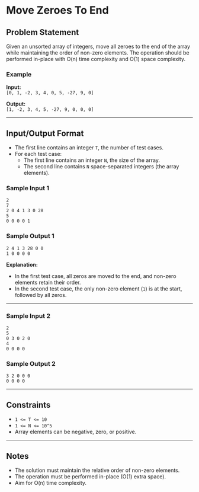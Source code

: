 
# Move Zeroes To End

## Problem Statement

Given an unsorted array of integers, move all zeroes to the end of the array while maintaining the order of non-zero elements. The operation should be performed in-place with O(n) time complexity and O(1) space complexity.

### Example

**Input:**  
`[0, 1, -2, 3, 4, 0, 5, -27, 9, 0]`

**Output:**  
`[1, -2, 3, 4, 5, -27, 9, 0, 0, 0]`

---

## Input/Output Format

- The first line contains an integer `T`, the number of test cases.
- For each test case:
	- The first line contains an integer `N`, the size of the array.
	- The second line contains `N` space-separated integers (the array elements).

### Sample Input 1

```
2
7
2 0 4 1 3 0 28
5
0 0 0 0 1
```

### Sample Output 1

```
2 4 1 3 28 0 0
1 0 0 0 0
```

**Explanation:**  
- In the first test case, all zeros are moved to the end, and non-zero elements retain their order.
- In the second test case, the only non-zero element (`1`) is at the start, followed by all zeros.

---

### Sample Input 2

```
2
5
0 3 0 2 0
4
0 0 0 0
```

### Sample Output 2

```
3 2 0 0 0
0 0 0 0
```

---

## Constraints

- `1 <= T <= 10`
- `1 <= N <= 10^5`
- Array elements can be negative, zero, or positive.

---

## Notes

- The solution must maintain the relative order of non-zero elements.
- The operation must be performed in-place (O(1) extra space).
- Aim for O(n) time complexity.
